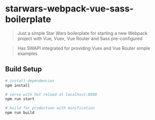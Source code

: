 # starwars-webpack-vue-sass-boilerplate

> Just a simple Star Wars boilerplate for starting a new Webpack project with Vue, Vuex, Vue Router and Sass pre-configured

> Has SWAPI integrated for providing Vuex and Vue Router simple examples

## Build Setup

``` bash
# install dependencies
npm install

# serve with hot reload at localhost:8080
npm run start

# build for production with minification
npm run build
```
